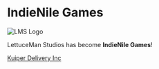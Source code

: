 # IndieNile Games

![LMS Logo](https://indienile-games.github.io/logo.png)

LettuceMan Studios has become **IndieNile Games**!

[Kuiper Delivery Inc](https://indienile-games.github.io/Kuiper-Delivery-Inc)
